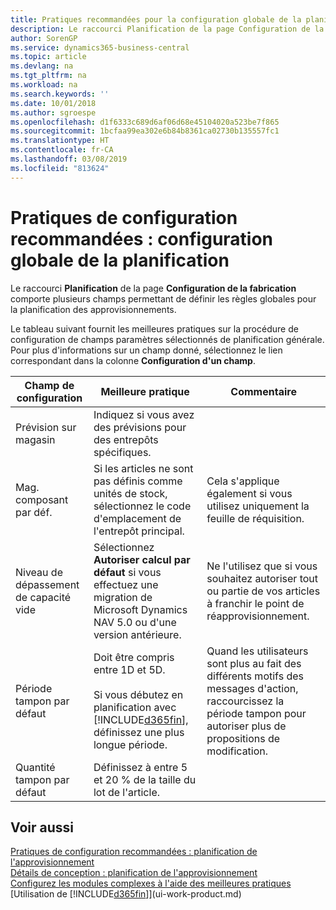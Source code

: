 ```yaml
---
title: Pratiques recommandées pour la configuration globale de la planification | Microsoft Docs
description: Le raccourci Planification de la page Configuration de la fabrication comporte plusieurs champs permettant de définir les règles globales pour la planification des approvisionnements.
author: SorenGP
ms.service: dynamics365-business-central
ms.topic: article
ms.devlang: na
ms.tgt_pltfrm: na
ms.workload: na
ms.search.keywords: ''
ms.date: 10/01/2018
ms.author: sgroespe
ms.openlocfilehash: d1f6333c689d6af06d68e45104020a523be7f865
ms.sourcegitcommit: 1bcfaa99ea302e6b84b8361ca02730b135557fc1
ms.translationtype: HT
ms.contentlocale: fr-CA
ms.lasthandoff: 03/08/2019
ms.locfileid: "813624"
---
```

# <a name="setup-best-practices-global-planning-setup"></a>Pratiques de configuration recommandées : configuration globale de la planification
Le raccourci **Planification** de la page **Configuration de la fabrication** comporte plusieurs champs permettant de définir les règles globales pour la planification des approvisionnements.  

 Le tableau suivant fournit les meilleures pratiques sur la procédure de configuration de champs paramètres sélectionnés de planification générale. Pour plus d'informations sur un champ donné, sélectionnez le lien correspondant dans la colonne **Configuration d'un champ**.  

|Champ de configuration|Meilleure pratique|Commentaire|  
|-----------------|-------------------|-------------|  
|Prévision sur magasin|Indiquez si vous avez des prévisions pour des entrepôts spécifiques.||  
|Mag. composant par déf.|Si les articles ne sont pas définis comme unités de stock, sélectionnez le code d'emplacement de l'entrepôt principal.|Cela s'applique également si vous utilisez uniquement la feuille de réquisition.|  
|Niveau de dépassement de capacité vide|Sélectionnez **Autoriser calcul par défaut** si vous effectuez une migration de Microsoft Dynamics NAV 5.0 ou d'une version antérieure.|Ne l'utilisez que si vous souhaitez autoriser tout ou partie de vos articles à franchir le point de réapprovisionnement.|  
|Période tampon par défaut|Doit être compris entre 1D et 5D.<br /><br /> Si vous débutez en planification avec [!INCLUDE[d365fin](includes/d365fin_md.md)], définissez une plus longue période.|Quand les utilisateurs sont plus au fait des différents motifs des messages d'action, raccourcissez la période tampon pour autoriser plus de propositions de modification.|  
|Quantité tampon par défaut|Définissez à entre 5 et 20 % de la taille du lot de l'article.||  

## <a name="see-also"></a>Voir aussi  
 [Pratiques de configuration recommandées : planification de l'approvisionnement](setup-best-practices-supply-planning.md)   
 [Détails de conception : planification de l'approvisionnement](design-details-supply-planning.md)   
 [Configurez les modules complexes à l'aide des meilleures pratiques](set-up-complex-application-areas-using-best-practices.md)  
 [Utilisation de [!INCLUDE[d365fin](includes/d365fin_md.md)]](ui-work-product.md)
